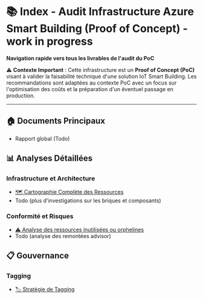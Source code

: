 # 📚 Index - Audit Infrastructure Azure Smart Building (Proof of Concept) - work in progress

**Navigation rapide vers tous les livrables de l'audit du PoC**

⚠️ **Contexte Important** : Cette infrastructure est un **Proof of Concept (PoC)** visant à valider la faisabilité technique d'une solution IoT Smart Building. Les recommandations sont adaptées au contexte PoC avec un focus sur l'optimisation des coûts et la préparation d'un éventuel passage en production.

---

## 🏠 Documents Principaux
- Rapport global (Todo)

## 📊 Analyses Détaillées

### Infrastructure et Architecture
- [🗺️ Cartographie Complète des Ressources](./00-cartographie-ressources.md)
- Todo (plus d'investigations sur les briques et composants)

### Conformité et Risques
- [⚠️ Analyse des ressources inutilisées ou orphelines](./01-analyse-ressources.md)
- Todo (analyse des remontées advisor)


## 📋 Gouvernance

### Tagging
- [🏷️ Stratégie de Tagging](./02-strategie-tagging.md)